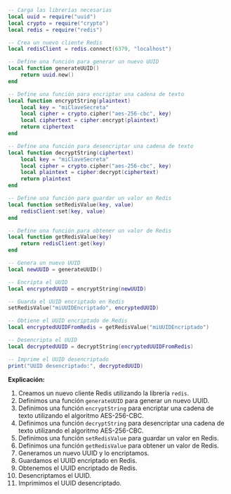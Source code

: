 ```lua
-- Carga las librerías necesarias
local uuid = require("uuid")
local crypto = require("crypto")
local redis = require("redis")

-- Crea un nuevo cliente Redis
local redisClient = redis.connect(6379, "localhost")

-- Define una función para generar un nuevo UUID
local function generateUUID()
    return uuid.new()
end

-- Define una función para encriptar una cadena de texto
local function encryptString(plaintext)
    local key = "miClaveSecreta"
    local cipher = crypto.cipher("aes-256-cbc", key)
    local ciphertext = cipher:encrypt(plaintext)
    return ciphertext
end

-- Define una función para desencriptar una cadena de texto
local function decryptString(ciphertext)
    local key = "miClaveSecreta"
    local cipher = crypto.cipher("aes-256-cbc", key)
    local plaintext = cipher:decrypt(ciphertext)
    return plaintext
end

-- Define una función para guardar un valor en Redis
local function setRedisValue(key, value)
    redisClient:set(key, value)
end

-- Define una función para obtener un valor de Redis
local function getRedisValue(key)
    return redisClient:get(key)
end

-- Genera un nuevo UUID
local newUUID = generateUUID()

-- Encripta el UUID
local encryptedUUID = encryptString(newUUID)

-- Guarda el UUID encriptado en Redis
setRedisValue("miUUIDEncriptado", encryptedUUID)

-- Obtiene el UUID encriptado de Redis
local encryptedUUIDFromRedis = getRedisValue("miUUIDEncriptado")

-- Desencripta el UUID
local decryptedUUID = decryptString(encryptedUUIDFromRedis)

-- Imprime el UUID desencriptado
print("UUID desencriptado:", decryptedUUID)
```

**Explicación:**

1. Creamos un nuevo cliente Redis utilizando la librería `redis`.
2. Definimos una función `generateUUID` para generar un nuevo UUID.
3. Definimos una función `encryptString` para encriptar una cadena de texto utilizando el algoritmo AES-256-CBC.
4. Definimos una función `decryptString` para desencriptar una cadena de texto utilizando el algoritmo AES-256-CBC.
5. Definimos una función `setRedisValue` para guardar un valor en Redis.
6. Definimos una función `getRedisValue` para obtener un valor de Redis.
7. Generamos un nuevo UUID y lo encriptamos.
8. Guardamos el UUID encriptado en Redis.
9. Obtenemos el UUID encriptado de Redis.
10. Desencriptamos el UUID.
11. Imprimimos el UUID desencriptado.